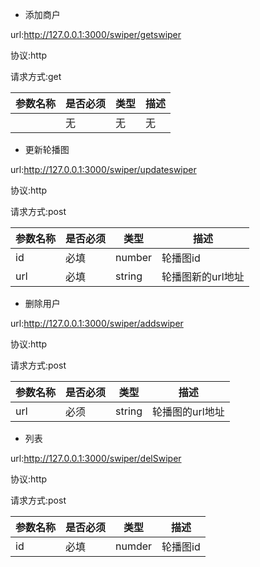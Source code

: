 
- 添加商户

url:http://127.0.0.1:3000/swiper/getswiper

协议:http

请求方式:get

|参数名称|是否必须|类型|描述|
|---|---|---|---|
||无|无|无|无|


- 更新轮播图

url:http://127.0.0.1:3000/swiper/updateswiper

协议:http

请求方式:post

|参数名称|是否必须|类型|描述|
|---|---|---|---|
|id|必填|number|轮播图id|
|url|必填|string|轮播图新的url地址|


- 删除用户

url:http://127.0.0.1:3000/swiper/addswiper

 协议:http

 请求方式:post

|参数名称|是否必须|类型|描述|
|---|---|---|---|
|url|必须|string|轮播图的url地址|

- 列表

url:http://127.0.0.1:3000/swiper/delSwiper

 协议:http

 请求方式:post

|参数名称|是否必须|类型|描述|
|---|---|---|---|
|id|必填|numder|轮播图id|
